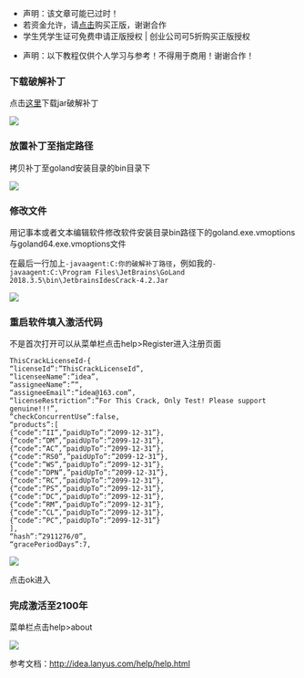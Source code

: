 - 声明：该文章可能已过时！
- 若资金允许，请[点击](https://www.jetbrains.com/idea/buy/)购买正版，谢谢合作 
- 学生凭学生证可免费申请正版授权 | 创业公司可5折购买正版授权

<!--more-->


- 声明：以下教程仅供个人学习与参考！不得用于商用！谢谢合作！

### 下载破解补丁

点击[这里](http://idea.lanyus.com/)下载jar破解补丁

![](https://i.loli.net/2019/03/20/5c91e7fb402a2.png)

### 放置补丁至指定路径

拷贝补丁至goland安装目录的bin目录下

![](https://i.loli.net/2019/03/20/5c91e90f76e38.png)

### 修改文件

用记事本或者文本编辑软件修改软件安装目录bin路径下的goland.exe.vmoptions与goland64.exe.vmoptions文件

在最后一行加上`-javaagent:C:你的破解补丁路径`，例如我的`-javaagent:C:\Program Files\JetBrains\GoLand 2018.3.5\bin\JetbrainsIdesCrack-4.2.Jar`

![](https://i.loli.net/2019/03/20/5c920fa7003a6.png)

### 重启软件填入激活代码

不是首次打开可以从菜单栏点击help>Register进入注册页面

```
ThisCrackLicenseId-{ 
“licenseId”:”ThisCrackLicenseId”, 
“licenseeName”:”idea”, 
“assigneeName”:”“, 
“assigneeEmail”:”idea@163.com”, 
“licenseRestriction”:”For This Crack, Only Test! Please support genuine!!!”, 
“checkConcurrentUse”:false, 
“products”:[ 
{“code”:”II”,”paidUpTo”:”2099-12-31”}, 
{“code”:”DM”,”paidUpTo”:”2099-12-31”}, 
{“code”:”AC”,”paidUpTo”:”2099-12-31”}, 
{“code”:”RS0”,”paidUpTo”:”2099-12-31”}, 
{“code”:”WS”,”paidUpTo”:”2099-12-31”}, 
{“code”:”DPN”,”paidUpTo”:”2099-12-31”}, 
{“code”:”RC”,”paidUpTo”:”2099-12-31”}, 
{“code”:”PS”,”paidUpTo”:”2099-12-31”}, 
{“code”:”DC”,”paidUpTo”:”2099-12-31”}, 
{“code”:”RM”,”paidUpTo”:”2099-12-31”}, 
{“code”:”CL”,”paidUpTo”:”2099-12-31”}, 
{“code”:”PC”,”paidUpTo”:”2099-12-31”} 
], 
“hash”:”2911276/0”, 
“gracePeriodDays”:7, 
```

![](https://i.loli.net/2019/03/20/5c92103360de1.png)

点击ok进入

### 完成激活至2100年

菜单栏点击help>about

![](https://i.loli.net/2019/03/20/5c9211a57b05b.png)

参考文档：http://idea.lanyus.com/help/help.html